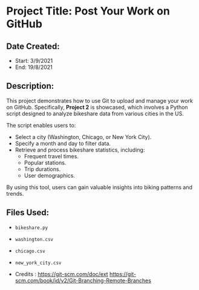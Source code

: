 # Project Title: Post Your Work on GitHub

## Date Created:
- Start: 3/9/2021
- End: 19/8/2021

## Description:
This project demonstrates how to use Git to upload and manage your work on GitHub. Specifically, **Project 2** is showcased, which involves a Python script designed to analyze bikeshare data from various cities in the US. 

The script enables users to:
- Select a city (Washington, Chicago, or New York City).
- Specify a month and day to filter data.
- Retrieve and process bikeshare statistics, including:
  - Frequent travel times.
  - Popular stations.
  - Trip durations.
  - User demographics.

By using this tool, users can gain valuable insights into biking patterns and trends.

## Files Used:
- `bikeshare.py` 
- `washington.csv`
- `chicago.csv`
- `new_york_city.csv`

- Credits :
https://git-scm.com/doc/ext
https://git-scm.com/book/id/v2/Git-Branching-Remote-Branches
